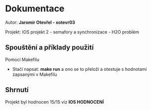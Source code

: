 # Dokumentace
Autor: **Jaromír Otevřel - xotevr03** 

Projekt: IOS projekt 2 - semafory a synchronizace - H2O problém

## Spouštění a příklady použití

Pomocí Makefilu
- Stačí napsat: **make run** a ono se to přeloží a otestuje s hodnotami zapsanými v Makefilu

## Shrnutí 
Projekt byl hodnocen 15/15 viz **IOS HODNOCENÍ**
